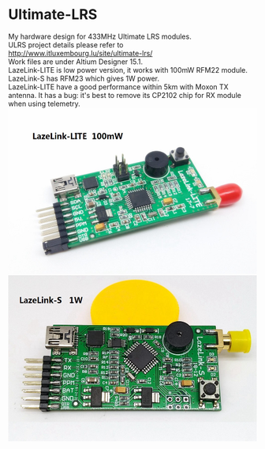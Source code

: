 # Ultimate-LRS
My hardware design for 433MHz Ultimate LRS modules.<br />
ULRS project details please refer to http://www.itluxembourg.lu/site/ultimate-lrs/<br />
Work files are under Altium Designer 15.1. <br />
LazeLink-LITE is low power version, it works with 100mW RFM22 module.<br />
LazeLink-S has RFM23 which gives 1W power.<br />
LazeLink-LITE have a good performance within 5km with Moxon TX antenna. It has a bug: it's best to remove its CP2102 chip for RX module when using telemetry. <br />
![](https://github.com/LazemanCY/Ultimate-LRS/blob/master/LazeLink-LITE/LITE.jpg)
![](https://github.com/LazemanCY/Ultimate-LRS/blob/master/LazeLink-S/Lazelink-S.jpg)
